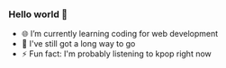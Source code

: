 ### Hello world 👋

- 🌐 I’m currently learning coding for web development
- 🤔 I've still got a long way to go
- ⚡ Fun fact: I'm probably listening to kpop right now

<!--
**kmfoster212/kmfoster212** is a ✨ _special_ ✨ repository because its `README.md` (this file) appears on your GitHub profile.
-->

